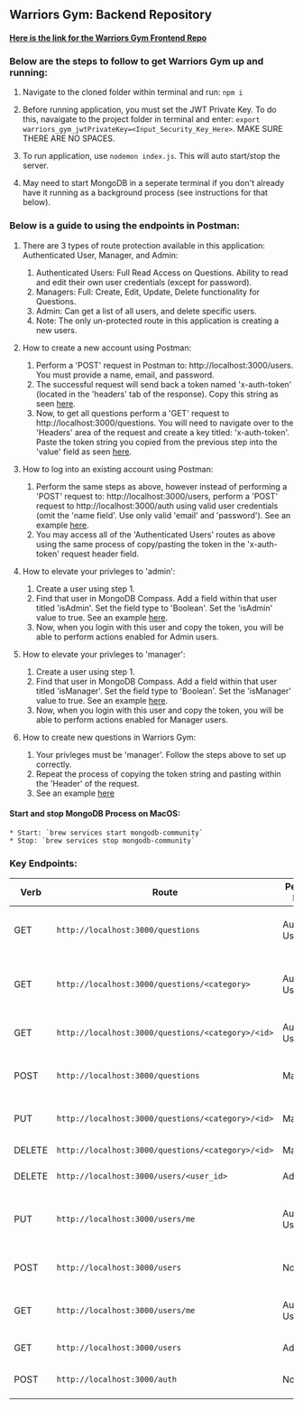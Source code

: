 ## Warriors Gym: Backend Repository 

#### [Here is the link for the Warriors Gym Frontend Repo](google.com)

### Below are the steps to follow to get Warriors Gym up and running:

1. Navigate to the cloned folder within terminal and run: `npm i`

2. Before running application, you must set the JWT Private Key. To do this, navaigate to the project folder in terminal and enter: `export warriors_gym_jwtPrivateKey=<Input_Security_Key_Here>`. MAKE SURE THERE ARE NO SPACES.

3. To run application, use `nodemon index.js`. This will auto start/stop the server.

4. May need to start MongoDB in a seperate terminal if you don't already have it running as a background process (see instructions for that below).

### Below is a guide to using the endpoints in Postman:

1. There are 3 types of route protection available in this application: Authenticated User, Manager, and Admin:
    1. Authenticated Users: Full Read Access on Questions. Ability to read and edit their own user credentials (except for password). 
    2. Managers: Full: Create, Edit, Update, Delete functionality for Questions.
    3. Admin: Can get a list of all users, and delete specific users. 
    4. Note: The only un-protected route in this application is creating a new users. 

2. How to create a new account using Postman:
    1. Perform a 'POST' request in Postman to: http://localhost:3000/users. You must provide a name, email, and password.
    2. The successful request will send back a token named 'x-auth-token' (located in the 'headers' tab of the response). Copy this string as seen [here](https://user-images.githubusercontent.com/56521797/103183101-50d58780-4865-11eb-8c4d-8292e3d78955.png).
    3. Now, to get all questions perform a 'GET' request to http://localhost:3000/questions. You will need to navigate over to the 'Headers' area of the request and create a key titled: 'x-auth-token'. Paste the token string you copied from the previous step into the 'value' field as seen [here](https://user-images.githubusercontent.com/56521797/103183252-fc7ed780-4865-11eb-9d0a-7c362c7240e0.png).

3. How to log into an existing account using Postman:
    1. Perform the same steps as above, however instead of performing a 'POST' request to: http://localhost:3000/users, perform a 'POST' request to http://localhost:3000/auth using valid user credentials (omit the 'name field'. Use only valid 'email' and 'password'). See an example [here](https://user-images.githubusercontent.com/56521797/103183825-b88dd180-4869-11eb-8c14-2b1a9115a4ce.png).
    2. You may access all of the 'Authenticated Users' routes as above using the same process of copy/pasting the token in the 'x-auth-token' request header field. 

4. How to elevate your privleges to 'admin':
    1. Create a user using step 1.
    2. Find that user in MongoDB Compass. Add a field within that user titled 'isAdmin'. Set the field type to 'Boolean'. Set the 'isAdmin' value to true. See an example [here](https://user-images.githubusercontent.com/56521797/103184394-dd377880-486c-11eb-8e81-b89bee5b42b9.png).
    3. Now, when you login with this user and copy the token, you will be able to perform actions enabled for Admin users.

5. How to elevate your privleges to 'manager':
    1. Create a user using step 1.
    2. Find that user in MongoDB Compass. Add a field within that user titled 'isManager'. Set the field type to 'Boolean'. Set the 'isManager' value to true. See an example [here](https://user-images.githubusercontent.com/56521797/103184423-15d75200-486d-11eb-9a5b-d0e721a18794.png).
    3. Now, when you login with this user and copy the token, you will be able to perform actions enabled for Manager users.
    
6. How to create new questions in Warriors Gym:
    1. Your privleges must be 'manager'. Follow the steps above to set up correctly.
    2. Repeat the process of copying the token string and pasting within the 'Header' of the request.
    3. See an example [here](https://user-images.githubusercontent.com/56521797/103185832-f5aa9180-4872-11eb-9c81-0dc28bb3317d.png)


#### Start and stop MongoDB Process on MacOS:
    * Start: `brew services start mongodb-community`
    * Stop: `brew services stop mongodb-community`
    

### Key Endpoints:

Verb | Route                                                        | Permissions Required | Description 
------ | ---------------------------------------------------------- | -------------------- | ------------------
GET    | `http://localhost:3000/questions`                          | Authenticated User   | Get all questions in the Database 
GET    | `http://localhost:3000/questions/<category>`               | Authenticated User   | Get all questions within a specific category
GET    | `http://localhost:3000/questions/<category>/<id>`          | Authenticated User   | Get a specific question
POST   | `http://localhost:3000/questions`                          | Manager              | Add a quesiton to the database 
PUT    | `http://localhost:3000/questions/<category>/<id>`          | Manager              | Edit a specific question 
DELETE | `http://localhost:3000/questions/<category>/<id>`          | Manager              | Delete a question 
DELETE | `http://localhost:3000/users/<user_id>`                    | Admin                | Delete a user
PUT    | `http://localhost:3000/users/me`                           | Authenticated User   | Edit your user credentials (not password)
POST   | `http://localhost:3000/users`                              | None                 | Sign up for Warriors Gym
GET    | `http://localhost:3000/users/me`                           | Authenticated User   | Get user credentials for your account
GET    | `http://localhost:3000/users`                              | Admin                | Get a list of all users
POST   | `http://localhost:3000/auth`                               | None                 | Log into Warriors Gym 


